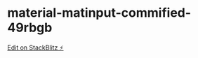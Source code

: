 # material-matinput-commified-49rbgb

[Edit on StackBlitz ⚡️](https://stackblitz.com/edit/material-matinput-commified-49rbgb)